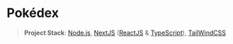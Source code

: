 # **Pokédex**

> **Project Stack**: [Node.js](https://nodejs.org/en), [NextJS](https://nextjs.org) ([ReactJS](https://react.dev) & [TypeScript](https://www.typescriptlang.org)), [TailWindCSS](https://tailwindcss.com)